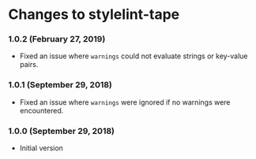 # Changes to stylelint-tape

### 1.0.2 (February 27, 2019)

- Fixed an issue where `warnings` could not evaluate strings or key-value pairs.

### 1.0.1 (September 29, 2018)

- Fixed an issue where `warnings` were ignored if no warnings were encountered.

### 1.0.0 (September 29, 2018)

- Initial version
